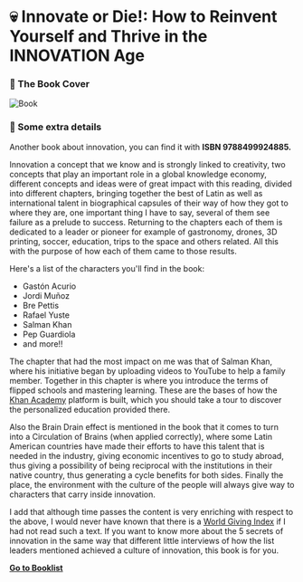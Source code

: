 # :skull: Innovate or Die!: How to Reinvent Yourself and Thrive in the INNOVATION Age

### :paperclip: The Book Cover
![Book](https://www.andresoppenheimer.com/wp-content/uploads/2014/09/crear-o-morir-de-andrs-oppenheimer-primer-captulo-1-638.jpg)

### :pushpin: Some extra details
Another book about innovation, you can find it with **ISBN 9788499924885.**

Innovation a concept that we know and is strongly linked to creativity, two concepts that play an important role in a global knowledge economy, different concepts and ideas were of great impact with this reading, divided into different chapters, bringing together the best of Latin as well as international talent in biographical capsules of their way of how they got to where they are, one important thing I have to say, several of them see failure as a prelude to success. Returning to the chapters each of them is dedicated to a leader or pioneer for example of gastronomy, drones, 3D printing, soccer, education, trips to the space and others related. All this with the purpose of how each of them came to those results. 

Here's a list of the characters you'll find in the book:
- Gastón Acurio
- Jordi Muñoz
- Bre Pettis
- Rafael Yuste
- Salman Khan
- Pep Guardiola
- and more!!

The chapter that had the most impact on me was that of Salman Khan, where his initiative began by uploading videos to YouTube to help a family member. Together in this chapter is where you introduce the terms of flipped schools and mastering learning. These are the bases of how the [Khan Academy](https://www.khanacademy.org/) platform is built, which you should take a tour to discover the personalized education provided there.

Also the Brain Drain effect is mentioned in the book that it comes to turn into a Circulation of Brains (when applied correctly), where some Latin American countries have made their efforts to have this talent that is needed in the industry, giving economic incentives to go to study abroad, thus giving a possibility of being reciprocal with the institutions in their native country, thus generating a cycle benefits for both sides. Finally the place, the environment with the culture of the people will always give way to characters that carry inside innovation. 

I add that although time passes the content is very enriching with respect to the above, I would never have known that there is a [World Giving Index](https://www.cafonline.org/) if I had not read such a text. If you want to know more about the 5 secrets of innovation in the same way that different little interviews of how the list leaders mentioned achieved a culture of innovation, this book is for you.

[**Go to Booklist**](https://github.com/dev-oswld/Reviews-about-interesting-books/blob/master/README.md)

